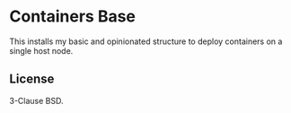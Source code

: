 Containers Base
===============

This installs my basic and opinionated structure to deploy containers on a single host node.

License
-------

3-Clause BSD.

